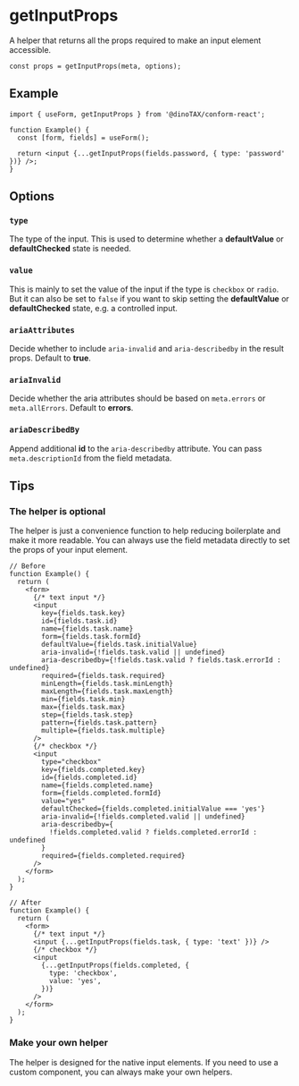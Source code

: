 # getInputProps

A helper that returns all the props required to make an input element accessible.

```tsx
const props = getInputProps(meta, options);
```

## Example

```tsx
import { useForm, getInputProps } from '@dinoTAX/conform-react';

function Example() {
  const [form, fields] = useForm();

  return <input {...getInputProps(fields.password, { type: 'password' })} />;
}
```

## Options

### `type`

The type of the input. This is used to determine whether a **defaultValue** or **defaultChecked** state is needed.

### `value`

This is mainly to set the value of the input if the type is `checkbox` or `radio`. But it can also be set to `false` if you want to skip setting the **defaultValue** or **defaultChecked** state, e.g. a controlled input.

### `ariaAttributes`

Decide whether to include `aria-invalid` and `aria-describedby` in the result props. Default to **true**.

### `ariaInvalid`

Decide whether the aria attributes should be based on `meta.errors` or `meta.allErrors`. Default to **errors**.

### `ariaDescribedBy`

Append additional **id** to the `aria-describedby` attribute. You can pass `meta.descriptionId` from the field metadata.

## Tips

### The helper is optional

The helper is just a convenience function to help reducing boilerplate and make it more readable. You can always use the field metadata directly to set the props of your input element.

```tsx
// Before
function Example() {
  return (
    <form>
      {/* text input */}
      <input
        key={fields.task.key}
        id={fields.task.id}
        name={fields.task.name}
        form={fields.task.formId}
        defaultValue={fields.task.initialValue}
        aria-invalid={!fields.task.valid || undefined}
        aria-describedby={!fields.task.valid ? fields.task.errorId : undefined}
        required={fields.task.required}
        minLength={fields.task.minLength}
        maxLength={fields.task.maxLength}
        min={fields.task.min}
        max={fields.task.max}
        step={fields.task.step}
        pattern={fields.task.pattern}
        multiple={fields.task.multiple}
      />
      {/* checkbox */}
      <input
        type="checkbox"
        key={fields.completed.key}
        id={fields.completed.id}
        name={fields.completed.name}
        form={fields.completed.formId}
        value="yes"
        defaultChecked={fields.completed.initialValue === 'yes'}
        aria-invalid={!fields.completed.valid || undefined}
        aria-describedby={
          !fields.completed.valid ? fields.completed.errorId : undefined
        }
        required={fields.completed.required}
      />
    </form>
  );
}

// After
function Example() {
  return (
    <form>
      {/* text input */}
      <input {...getInputProps(fields.task, { type: 'text' })} />
      {/* checkbox */}
      <input
        {...getInputProps(fields.completed, {
          type: 'checkbox',
          value: 'yes',
        })}
      />
    </form>
  );
}
```

### Make your own helper

The helper is designed for the native input elements. If you need to use a custom component, you can always make your own helpers.
